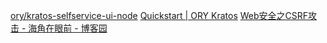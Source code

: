 

[ory/kratos-selfservice-ui-node](https://github.com/ory/kratos-selfservice-ui-node)
[Quickstart | ORY Kratos](https://www.ory.sh/kratos/docs/quickstart#use-case-you-want-login-and-registration-for-your-application)
[Web安全之CSRF攻击 - 海角在眼前 - 博客园](https://www.cnblogs.com/lovesong/p/5233195.html)